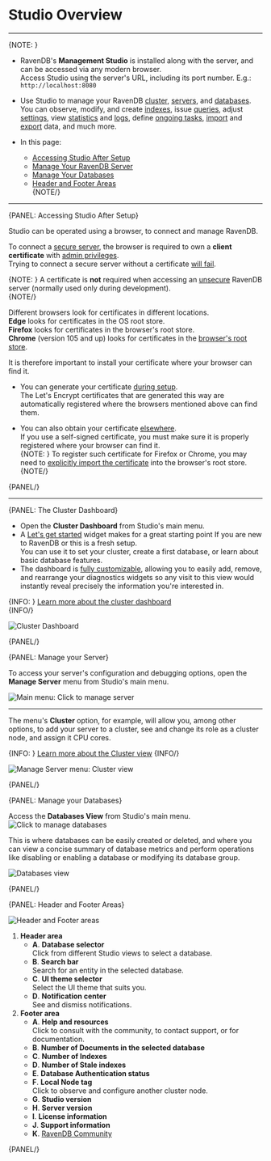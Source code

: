 ﻿# Studio Overview
---

{NOTE: }

* RavenDB's **Management Studio** is installed along with the server, and can 
  be accessed via any modern browser.  
  Access Studio using the server's URL, including its port number. E.g.: `http://localhost:8080` 

* Use Studio to manage your RavenDB 
  [cluster](../studio/cluster/cluster-dashboard/cluster-dashboard-overview), 
  [servers](../studio/server/server-overview), 
  and [databases](../studio/database/databases-list-view). 
  You can observe, modify, and create [indexes](../studio/database/indexes/indexes-overview), 
  issue [queries](../studio/database/queries/query-view), 
  adjust [settings](../studio/database/settings/database-settings), 
  view [statistics](../studio/database/stats/ongoing-tasks-stats/overview) 
  and [logs](../studio/server/debug/admin-logs), 
  define [ongoing tasks](../studio/database/tasks/ongoing-tasks/general-info), 
  [import](../studio/database/tasks/import-data/import-data-file) 
  and [export](../studio/database/tasks/export-database) data, 
  and much more.

* In this page:  
  * [Accessing Studio After Setup](../studio/overview#the-cluster-dashboard)  
  * [Manage Your RavenDB Server](../studio/overview#manage-your-server)  
  * [Manage Your Databases](../studio/overview#manage-your-databases)  
  * [Header and Footer Areas](../studio/overview#header-and-footer-areas)  
{NOTE/}

---
{PANEL: Accessing Studio After Setup}

Studio can be operated using a browser, to connect and manage RavenDB.  

To connect a [secure server](../start/installation/setup-wizard#select-setup-mode), the browser is required to own a **client certificate** with 
[admin privileges](../server/security/authentication/client-certificate-usage).  
Trying to connect a secure server without a certificate 
[will fail](../server/security/common-errors-and-faq#authentication-error-occurred-using-edge).  

{NOTE: }
A certificate is **not** required when accessing an [unsecure](../start/installation/setup-wizard#unsecure-setup) 
RavenDB server (normally used only during development).  
{NOTE/}

Different browsers look for certificates in different locations.  
**Edge** looks for certificates in the OS root store.  
**Firefox** looks for certificates in the browser's root store.  
**Chrome** (version 105 and up) looks for certificates in the [browser's root store](https://blog.chromium.org/2022/09/announcing-launch-of-chrome-root-program.html).  

It is therefore important to install your certificate where your browser can find it.  

* You can generate your certificate [during setup](../start/installation/setup-wizard#secure-setup-with-a-free-let).  
  The Let's Encrypt certificates that are generated this way are automatically registered 
  where the browsers mentioned above can find them.  

* You can also obtain your certificate [elsewhere](../start/installation/setup-wizard#secure-setup-with-your-own-certificate).  
  If you use a self-signed certificate, you must make sure it is properly registered 
  where your browser can find it.  
  {NOTE: }
  To register such certificate for Firefox or Chrome, you may need to 
  [explicitly import the certificate](../server/security/common-errors-and-faq#authentication-error-occurred-using-chrome) 
  into the browser's root store.  
  {NOTE/}

{PANEL/}

---

{PANEL: The Cluster Dashboard}

* Open the **Cluster Dashboard** from Studio's main menu.  
* A [Let's get started](../studio/cluster/cluster-dashboard/cluster-dashboard-widgets#let) 
  widget makes for a great starting point If you are new to RavenDB or this is a fresh setup.  
  You can use it to set your cluster, create a first database, or learn about basic database features.  
* The dashboard is [fully customizable](../studio/cluster/cluster-dashboard/cluster-dashboard-customize), 
  allowing you to easily add, remove, and rearrange your diagnostics widgets so any visit 
  to this view would instantly reveal precisely the information you're interested in.  

{INFO: }
[Learn more about the cluster dashboard](../studio/cluster/cluster-dashboard/cluster-dashboard-overview)  
{INFO/}

![Cluster Dashboard](images/overview_cluster-dashboard.png "Cluster Dashboard")

{PANEL/}

{PANEL: Manage your Server}

To access your server's configuration and debugging options, open the **Manage Server** 
menu from Studio's main menu.  

![Main menu: Click to manage server](images/overview_click-to-manage-server.png "Main menu: Click to manage server")

---

The menu's **Cluster** option, for example, will allow you, among other options, 
to add your server to a cluster, see and change its role as a cluster node, and 
assign it CPU cores.  

{INFO: }
[Learn more about the Cluster view](../studio/cluster/cluster-view)
{INFO/}

![Manage Server menu: Cluster view](images/overview_manage-server_cluster-view.png "Manage Server menu: Cluster view")

{PANEL/}

{PANEL: Manage your Databases}

Access the **Databases View** from Studio's main menu.  
![Click to manage databases](images/overview_click-to-manage-databases.png "Click to manage databases")

This is where databases can be easily created or deleted, and where you can 
view a concise summary of database metrics and perform operations like disabling 
or enabling a database or modifying its database group.  

![Databases view](images/overview_databases-view.png "Databases view")

{PANEL/}

{PANEL: Header and Footer Areas}

![Header and Footer areas](images/overview_header-and-footer.png "Header and Footer areas")

1. **Header area**
    * **A**. **Database selector**  
      Click from different Studio views to select a database.  
    * **B**. **Search bar**  
      Search for an entity in the selected database.  
    * **C**. **UI theme selector**  
      Select the UI theme that suits you.  
    * **D**. **Notification center**  
      See and dismiss notifications.  
2. **Footer area**
    * **A**. **Help and resources**  
      Click to consult with the community, to contact support, or for documentation.  
    * **B**. **Number of Documents in the selected database**
    * **C**. **Number of Indexes**
    * **D**. **Number of Stale indexes**
    * **E**. **Database Authentication status**
    * **F**. **Local Node tag**  
      Click to observe and configure another cluster node.  
    * **G**. **Studio version**
    * **H**. **Server version**
    * **I**. **License information**
    * **J**. **Support information**
    * **K**. [RavenDB Community](https://ravendb.net/community)

{PANEL/}
